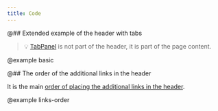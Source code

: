 ```yaml
---
title: Code
---
```


@## Extended example of the header with tabs

> 💡 [TabPanel](/components/tab-panel/) is not part of the header, it is part of the page content.

@example basic

@## The order of the additional links in the header

It is the main [order of placing the additional links in the header](/patterns/links-order/).

@example links-order
